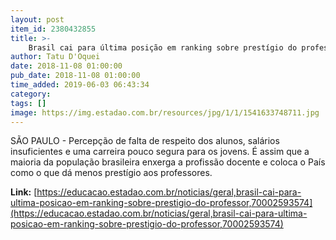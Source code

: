 ```yaml
---
layout: post
item_id: 2380432855
title: >-
    Brasil cai para última posição em ranking sobre prestígio do professor
author: Tatu D'Oquei
date: 2018-11-08 01:00:00
pub_date: 2018-11-08 01:00:00
time_added: 2019-06-03 06:43:34
category: 
tags: []
image: https://img.estadao.com.br/resources/jpg/1/1/1541633748711.jpg
---
```


SÃO PAULO - Percepção de falta de respeito dos alunos, salários insuficientes e uma carreira pouco segura para os jovens. É assim que a maioria da população brasileira enxerga a profissão docente e coloca o País como o que dá menos prestígio aos professores.

**Link:** [https://educacao.estadao.com.br/noticias/geral,brasil-cai-para-ultima-posicao-em-ranking-sobre-prestigio-do-professor,70002593574](https://educacao.estadao.com.br/noticias/geral,brasil-cai-para-ultima-posicao-em-ranking-sobre-prestigio-do-professor,70002593574)


